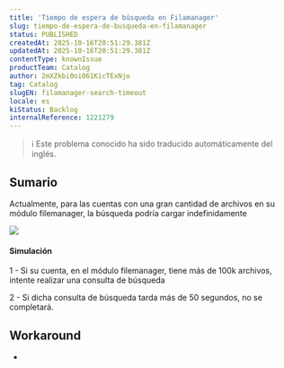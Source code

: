 ```yaml
---
title: 'Tiempo de espera de búsqueda en Filamanager'
slug: tiempo-de-espera-de-busqueda-en-filamanager
status: PUBLISHED
createdAt: 2025-10-16T20:51:29.381Z
updatedAt: 2025-10-16T20:51:29.381Z
contentType: knownIssue
productTeam: Catalog
author: 2mXZkbi0oi061KicTExNjo
tag: Catalog
slugEN: filamanager-search-timeout
locale: es
kiStatus: Backlog
internalReference: 1221279
---
```


>ℹ️ Este problema conocido ha sido traducido automáticamente del inglés.

## Sumario


Actualmente, para las cuentas con una gran cantidad de archivos en su módulo filemanager, la búsqueda podría cargar indefinidamente

 ![](https://vtexhelp.zendesk.com/attachments/token/cJyLsMn4XxD3u0zPpQst7lXSL/?name=image.png)


#### Simulación


1 - Si su cuenta, en el módulo filemanager, tiene más de 100k archivos, intente realizar una consulta de búsqueda

2 - Si dicha consulta de búsqueda tarda más de 50 segundos, no se completará.

## Workaround


-



